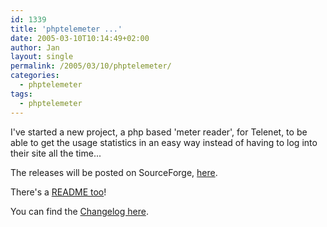 ```yaml
---
id: 1339
title: 'phptelemeter ...'
date: 2005-03-10T10:14:49+02:00
author: Jan
layout: single
permalink: /2005/03/10/phptelemeter/
categories:
  - phptelemeter
tags:
  - phptelemeter
---
```

I've started a new project, a php based 'meter reader', for Telenet, to be able to get the usage statistics in an easy way instead of having to log into their site all the time...

The releases will be posted on SourceForge, [here](https://sourceforge.net/projects/phptelemeter/files/phptelemeter/).

There's a [README too](https://sourceforge.net/p/phptelemeter/code/ci/master/tree/README)!

You can find the [Changelog here](https://sourceforge.net/p/phptelemeter/code/ci/master/tree/ChangeLog).

&nbsp;